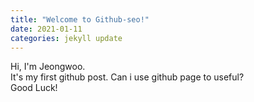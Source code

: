 ```yaml
---
title: "Welcome to Github-seo!"
date: 2021-01-11
categories: jekyll update
---
```


 Hi, I'm Jeongwoo.  
 It's my first github post. Can i use github page to useful?  
 Good Luck!
